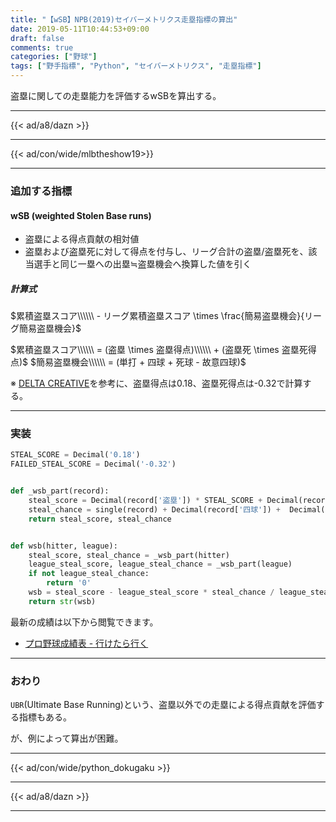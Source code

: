 ```yaml
---
title: "【wSB】NPB(2019)セイバーメトリクス走塁指標の算出"
date: 2019-05-11T10:44:53+09:00
draft: false
comments: true
categories: ["野球"]
tags: ["野手指標", "Python", "セイバーメトリクス", "走塁指標"]
---
```


盗塁に関しての走塁能力を評価するwSBを算出する。

<!--more-->

---

{{< ad/a8/dazn >}}

---

{{< ad/con/wide/mlbtheshow19>}}

---

### 追加する指標

#### wSB (weighted Stolen Base runs)

- 盗塁による得点貢献の相対値
- 盗塁および盗塁死に対して得点を付与し、リーグ合計の盗塁/盗塁死を、該当選手と同じ一塁への出塁≒盗塁機会へ換算した値を引く

##### 計算式

$累積盗塁スコア\\\\\\ - リーグ累積盗塁スコア \times \frac{簡易盗塁機会}{リーグ簡易盗塁機会}$

$累積盗塁スコア\\\\\\ = (盗塁 \times 盗塁得点)\\\\\\ + (盗塁死 \times 盗塁死得点)$
$簡易盗塁機会\\\\\\ = (単打 + 四球 + 死球 - 故意四球)$

※ [DELTA CREATIVE](http://p.booklog.jp/book/84362/read)を参考に、盗塁得点は0.18、盗塁死得点は-0.32で計算する。

---

### 実装

```py:sabr.py
STEAL_SCORE = Decimal('0.18')
FAILED_STEAL_SCORE = Decimal('-0.32')


def _wsb_part(record):
    steal_score = Decimal(record['盗塁']) * STEAL_SCORE + Decimal(record['盗塁死']) * FAILED_STEAL_SCORE
    steal_chance = single(record) + Decimal(record['四球']) +  Decimal(record['死球']) - Decimal(record['故意四球'])
    return steal_score, steal_chance


def wsb(hitter, league):
    steal_score, steal_chance = _wsb_part(hitter)
    league_steal_score, league_steal_chance = _wsb_part(league)
    if not league_steal_chance:
        return '0'
    wsb = steal_score - league_steal_score * steal_chance / league_steal_chance
    return str(wsb)
```

最新の成績は以下から閲覧できます。

- [プロ野球成績表 - 行けたら行く](https://www.ted027.com/records/)

---

### おわり

`UBR`(Ultimate Base Running)という、盗塁以外での走塁による得点貢献を評価する指標もある。

が、例によって算出が困難。

---

{{< ad/con/wide/python_dokugaku >}}

---

{{< ad/a8/dazn >}}

---
